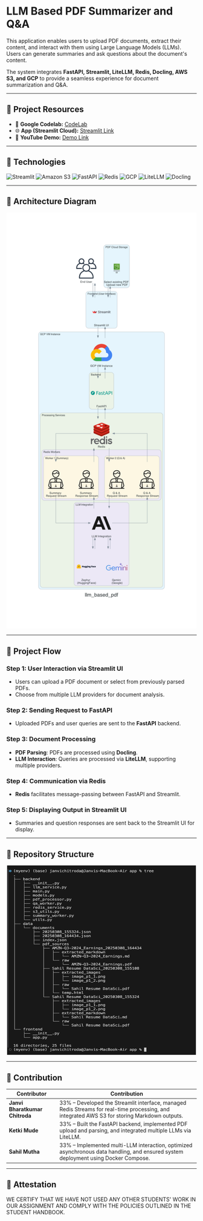 # **LLM Based PDF Summarizer and Q&A**

This application enables users to upload PDF documents, extract their content, and interact with them using Large Language Models (LLMs). Users can generate summaries and ask questions about the document's content.

The system integrates **FastAPI, Streamlit, LiteLLM, Redis, Docling, AWS S3, and GCP** to provide a seamless experience for document summarization and Q&A.

---

## **🔹 Project Resources**
- 📘 **Google Codelab:** [CodeLab](https://codelabs-preview.appspot.com/?file_id=1hPCU5x2u_ScKymQ9kOzVvBSwTSchBZSsRMf5WwqaruQ#9)
- 🌐 **App (Streamlit Cloud):** [Streamlit Link](https://llm-based-pdf-summarizer-and-qna-app.streamlit.app/)  
- 🎥 **YouTube Demo:** [Demo Link](https://youtu.be/your-demo-link)  

---

## **🔹 Technologies**

![Streamlit](https://img.shields.io/badge/-Streamlit-FF4B4B?style=for-the-badge&logo=streamlit&logoColor=white)
![Amazon S3](https://img.shields.io/badge/-AWS_S3-569A31?style=for-the-badge&logo=amazon-s3&logoColor=white)
![FastAPI](https://img.shields.io/badge/-FastAPI-009688?style=for-the-badge&logo=fastapi&logoColor=white)
![Redis](https://img.shields.io/badge/-Redis-DC382D?style=for-the-badge&logo=redis&logoColor=white) 
![GCP](https://img.shields.io/badge/-GCP-4285F4?style=for-the-badge&logo=googlecloud&logoColor=white) 
![LiteLLM](https://img.shields.io/badge/-LiteLLM-0078D7?style=for-the-badge&logo=OpenAI&logoColor=white)
![Docling](https://img.shields.io/badge/-Docling-4B8BBE?style=for-the-badge&logo=python&logoColor=white)


---

## **🔹 Architecture Diagram**

<p align="center">
  <img src="https://github.com/Damg7245-BigDataIntelligence/LLM_Based_PDF_Summarizer_and_QA/blob/main/architecture-diagram/llm_based_pdf.png"
       alt="Architecture Diagram" width="600">
</p>

---

## **🔹 Project Flow**

### **Step 1: User Interaction via Streamlit UI**
- Users can upload a PDF document or select from previously parsed PDFs.
- Choose from multiple LLM providers for document analysis.

### **Step 2: Sending Request to FastAPI**
- Uploaded PDFs and user queries are sent to the **FastAPI** backend.

### **Step 3: Document Processing**  
- **PDF Parsing**: PDFs are processed using **Docling**.  
- **LLM Interaction**: Queries are processed via **LiteLLM**, supporting multiple providers.  

### **Step 4: Communication via Redis**
- **Redis** facilitates message-passing between FastAPI and Streamlit.

### **Step 5: Displaying Output in Streamlit UI**
- Summaries and question responses are sent back to the Streamlit UI for display.

---
## **🔹 Repository Structure**
<p align="center">
  <img src="https://github.com/Damg7245-BigDataIntelligence/LLM_Based_PDF_Summarizer_and_QA/blob/main/architecture-diagram/input_icons/tree.png"
        width="500" height="500">
</p>

---

## **🔹 Contribution**

| **Contributor**                    | **Contribution**                                                                                           |
|-------------------------------------|-----------------------------------------------------------------------------------------------------------|
| **Janvi Bharatkumar Chitroda**      | 33% – Developed the Streamlit interface,  managed Redis Streams for real-time processing, and integrated AWS S3 for storing Markdown outputs. |
| **Ketki Mude**                      | 33% – Built the FastAPI backend, implemented PDF upload and parsing, and integrated multiple LLMs via LiteLLM. |
| **Sahil Mutha**                     | 33% – Implemented multi-LLM interaction, optimized asynchronous data handling, and ensured system deployment using Docker Compose. |
----------


## **🔹 Attestation**

WE CERTIFY THAT WE HAVE NOT USED ANY OTHER STUDENTS' WORK IN OUR ASSIGNMENT AND COMPLY WITH THE POLICIES OUTLINED IN THE STUDENT HANDBOOK.

